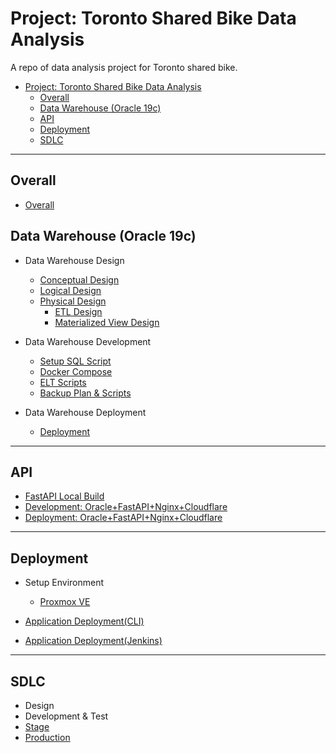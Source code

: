 # Project: Toronto Shared Bike Data Analysis

A repo of data analysis project for Toronto shared bike.

- [Project: Toronto Shared Bike Data Analysis](#project-toronto-shared-bike-data-analysis)
  - [Overall](#overall)
  - [Data Warehouse (Oracle 19c)](#data-warehouse-oracle-19c)
  - [API](#api)
  - [Deployment](#deployment)
  - [SDLC](#sdlc)

---

## Overall

- [Overall](./doc/overall/overall.md)

## Data Warehouse (Oracle 19c)

- Data Warehouse Design

  - [Conceptual Design](./doc/feature-oracledb/dw_design/conceptual_design/conceptual_design.md)
  - [Logical Design](./doc/feature-oracledb/dw_design/logical_design/logical_design.md)
  - [Physical Design](./doc/feature-oracledb/dw_design/physical_design/physical_design.md)
    - [ETL Design](./doc/feature-oracledb/dw_design/etl_design/etl_design.md)
    - [Materialized View Design](./doc/feature-oracledb/dw_design/mv_design/mv_design.md)

- Data Warehouse Development

  - [Setup SQL Script](./doc/feature-oracledb/dw_development/setup_script/setup_script.md)
  - [Docker Compose](./doc/feature-oracledb/dw_development/docker_compose/docker_compose.md)
  - [ELT Scripts](./doc/feature-oracledb/dw_development/etl_script/etl_script.md)
  - [Backup Plan & Scripts](./doc/feature-oracledb/dw_development/backup_script/backup_script.md)

- Data Warehouse Deployment
  - [Deployment](./doc/feature-oracledb/dw_deployment/deploy/deploy.md)

---

## API

- [FastAPI Local Build](./doc/feature-api/fastapi/fastapi.md)
- [Development: Oracle+FastAPI+Nginx+Cloudflare](./doc/feature-api/cloudflare/cloudflare.md)
- [Deployment: Oracle+FastAPI+Nginx+Cloudflare](./doc/feature-api/cloudflare/cloudflare.md)

---

## Deployment

- Setup Environment

  - [Proxmox VE](./doc/feature-devops/proxmox/proxmox.md)

- [Application Deployment(CLI)](./doc/feature-devops/deploy_cli/deploy_cli.md)
- [Application Deployment(Jenkins)](./doc/feature-devops/deploy_jenkins/deploy_jenkins.md)

---

## SDLC

- Design
- Development & Test
- [Stage](./doc/stage/stage.md)
- [Production](./doc/production/production.md)